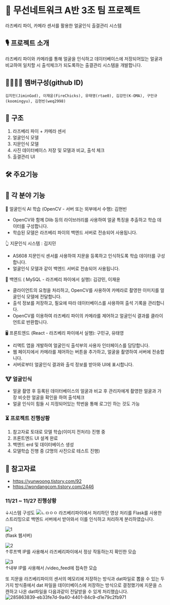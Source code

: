 # 🤖 무선네트워크 A반 3조 팀 프로젝트
라즈베리 파이, 카메라 센서를 활용한 얼굴인식 출결관리 시스템

## 🎙️ 프로젝트 소개
라즈베리 파이와 카메라를 통해 얼굴을 인식하고 데이터베이스에 저장되어있는 얼굴과 비교하여 일치할 시
출석체크가 되도록하는 출결관리 시스템을 개발합니다.

## 👨‍👩‍👦‍👦 멤버구성(github ID)
``` 
김지민(JiminGod), 이재윤(FireChicks), 유태영(rtae0), 김강민(K-OMA), 구민규(koomingyu), 김현빈(weq2998)
```


## 📕 구조
1. 라즈베리 파이 + 카메라 센서
2. 얼굴인식 모델
3. 지문인식 모델
4. 사진 데이터베이스 저장 및 모델과 비교, 출석 체크
5. 출결관리 UI

## 🛠️ 주요기능

## 🔨 각 분야 기능

🧠 얼굴인식 AI 학습 (OpenCV - 서버 또는 외부에서 수행): 김현빈

- OpenCV와 함께 Dlib 등의 라이브러리를 사용하여 얼굴 특징을 추출하고 학습 데이터를 구성합니다.
- 학습된 모델은 라즈베리 파이의 백엔드 서버로 전송되어 사용됩니다.

👆 지문인식 시스템 : 김지민
- AS608 지문인식 센서를 사용하여 지문을 등록하고 인식하도록 학습 데이터를 구성합니다.
- 얼굴인식 모델과 같이 백엔드 서버로 전송되어 사용됩니다.

💾 백엔드 ( MySQL - 라즈베리 파이에서 실행): 김강민, 이재윤

- 클라이언트의 요청을 처리하고, OpenCV를 사용하여 카메라로 촬영한 이미지를 얼굴인식 모델에 전달합니다.
- 출석 정보를 저장하고, 필요에 따라 데이터베이스를 사용하여 출석 기록을 관리합니다.
- OpenCV를 이용하여 라즈베리 파이의 카메라를 제어하고 얼굴인식 결과를 클라이언트로 반환합니다.
  

🖥 프론트엔드 (React - 라즈베리 파이에서 실행): 구민규, 유태영

- 리액트 앱을 개발하여 얼굴인식 출석부의 사용자 인터페이스를 담당합니다.
- 웹 페이지에서 카메라를 제어하는 버튼을 추가하고, 얼굴을 촬영하여 서버에 전송합니다.
- 서버로부터 얼굴인식 결과와 출석 정보를 받아와 UI에 표시합니다.


### 🐮 얼굴인식
- 얼굴 촬영 후 등록된 데이터베이스의 얼굴과 비교 후 관리자에게 촬영한 얼굴과 가장 비슷한 얼굴을 확인을 하여 출석체크
- 얼굴 인식이 힘들 시 지정되어있는 학번을 통해 로그인 하는 것도 가능

### ⏳ 프로젝트 진행상황
1. 참고자료 토대로 모델 학습(이미지 전처리) 진행 중
2. 프론트엔드 UI 설계 완료
3. 백엔드 erd 및 데이터베이스 생성
4. 모델학습 진행 중 (2명의 사진으로 테스트 진행)


## 📜 참고자료
- https://yunwoong.tistory.com/92
- https://wondangcom.tistory.com/2446

### 11/21 ~ 11/27 진행상황
↓시스템 구성도
![ㄴㅁㅇㅇ](https://github.com/JiminGod/WirelessNetwork/assets/129360388/acdcba43-178a-4875-8cec-cf425714485e)
라즈베리파이에서 처리하던 영상 처리를 Flask를 사용한 스트리밍으로 백엔드 서버에서 받아와서 이를 인식하고 처리하게 분리하였습니다.
<br/>

![1](https://github.com/JiminGod/WirelessNetwork/assets/129360388/130a1266-b4ba-4ac3-8bbe-091d0883d433)
<br/>
(flask 웹서버)
<br/>

![2](https://github.com/JiminGod/WirelessNetwork/assets/129360388/6757c48b-ebe8-451b-899f-df039b2549a3)
<br/>
↑루프백 IP를 사용해서 라즈베리파이에서 정상 작동하는지 확인한 모습


![3](https://github.com/JiminGod/WirelessNetwork/assets/129360388/7519c330-a80e-4cea-9ff7-05375e70fd87)
<br/>
↑내부 IP를 사용해서 /video_feed에 접속한 모습
<br/>

또 지문을 라즈베리파이의 센서의 메모리에 저장하는 방식과 dat파일로 뽑을 수 있는 두가지 방식중에서 dat 파일을 데이터베이스에 저장하는 방식으로 결정했기에 지문을 스캔하고 나온 dat파일을 다음과같이 전달받을 수 있게 처리했습니다.
<br/>
![285863839-eb33fe7d-9a40-4401-84c9-d1e79c2fb971](https://github.com/JiminGod/WirelessNetwork/assets/129360388/ec6a7d83-9928-4f84-af3a-2218dfcdd1db)







